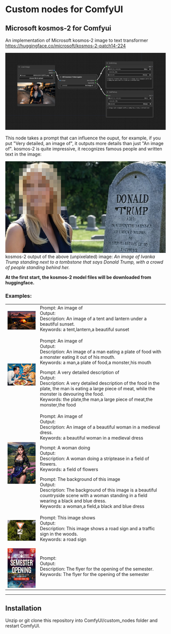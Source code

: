 # Custom nodes for ComfyUI

## Microsoft kosmos-2 for Comfyui

An implementation of Microsoft kosmos-2 image to text transformer
https://huggingface.co/microsoft/kosmos-2-patch14-224

![](img/ComfyUI_00001_.png)

This node takes a prompt that can influence the ouput, for example, if you put "Very detailed, an image of", it outputs more details than just "An image of". kosmos-2 is quite impressive, it recognizes famous people and written text in the image:

![](img/ComfyUI_00132.jpg)
kosmos-2 output of the above (unpixelated) image: _An image of Ivanka Trump standing next to a tombstone that says Donald Trump, with a crowd of people standing behind her._

**At the first start, the kosmos-2 model files will be downloaded from huggingface.**

### Examples:

<table>
    <tr>
        <td><img src="img/00049-2467344372.jpg" width="250"></td>
        <td>
            Prompt: An image of<br>
            Output:<br>
            Description: An image of a tent and lantern under a beautiful sunset.<br>
            Keywords: a tent,lantern,a beautiful sunset<p>
        </td>
    </tr>
    <tr>
        <td><img src="img/2023-12-05_18-14-17_8435.jpg" width="250"></td>
        <td>
            Prompt: An image of<br>
            Output:<br>
            Description: An image of a man eating a plate of food with a monster eating it out of his mouth.<br>
            Keywords: a man,a plate of food,a monster,his mouth
            <p>
            Prompt: A very detailed description of<br>
            Output:<br>
            Description: A very detailed description of the food in the plate, the man is eating a large piece of meat, while the monster is devouring the food.<br>
            Keywords: the plate,the man,a large piece of meat,the monster,the food<p>
        </td>
    </tr>
    <tr>
        <td><img src="img/2023-12-26-191725_546.jpg" width="250"></td>
        <td>
            Prompt: An image of<br>
            Output:<br>
            Description: An image of a beautiful woman in a medieval dress.<br>
            Keywords: a beautiful woman in a medieval dress
            <p>
            Prompt: A woman doing<br>
            Output:<br>
            Description: A woman doing a striptease in a field of flowers.<br>
            Keywords: a field of flowers
            <p>
            Prompt: The background of this image<br>
            Output:<br>
            Description: The background of this image is a beautiful countryside scene with a woman standing in a field wearing a black and blue dress.<br>
            Keywords: a woman,a field,a black and blue dress
        </td>
    </tr>
    <tr>
        <td><img src="img/road-sign-3425675009.jpg" width="250"></td>
        <td>
            Prompt: This image shows<br>
            Output:<br>
            Description: This image shows a road sign and a traffic sign in the woods.<br>
            Keywords: a road sign<p>
        </td>
    </tr>
    <tr>
        <td><img src="img/35_727584-2581741032.jpg" width="250"></td>
        <td>
            Prompt:<br>
            Output:<br>
            Description: The flyer for the opening of the semester.<br>
            Keywords: The flyer for the opening of the semester<p>
        </td>
    </tr>
</table>

<hr>

<h2>Installation</h2>

Unzip or git clone this repository into ComfyUI/custom_nodes folder and restart ComfyUI.